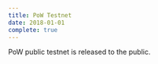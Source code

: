 ```yaml
---
title: PoW Testnet
date: 2018-01-01
complete: true
---
```


PoW public testnet is released to the public.